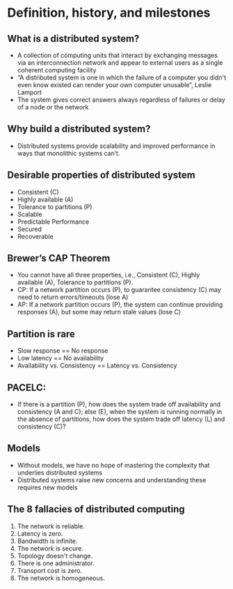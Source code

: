 # Definition, history, and milestones
## What is a distributed system?
- A collection of computing units that interact by exchanging messages via an interconnection network and appear to external users as a single coherent computing facility
- “A distributed system is one in which the failure of a computer you didn't even know existed can render your own computer unusable”, Leslie Lamport
- The system gives correct answers always regardless of failures or delay of a node or the network
## Why build a distributed system?
- Distributed systems provide scalability and improved performance in ways that monolithic systems can’t.
## Desirable properties of distributed system
- Consistent (C)
- Highly available (A)
- Tolerance to partitions (P)
- Scalable 
- Predictable Performance
- Secured
- Recoverable 
## Brewer’s CAP Theorem
-  You cannot have all three properties, i.e., Consistent (C), Highly available (A), Tolerance to partitions (P).
-  CP: If a network partition occurs (P), to guarantee consistency (C) may need to return errors/timeouts (lose A)
-  AP: If a network partition occurs (P), the system can continue providing responses (A), but some may return stale values (lose C)
## Partition is rare
- Slow response == No response
- Low latency == No availability
- Availability vs. Consistency == Latency vs. Consistency 

## PACELC: 
- If there is a partition (P), how does the system trade off availability and consistency (A and C); else (E), when the system is running normally in the absence of partitions, how does the system trade off latency (L) and consistency (C)? 
## Models 
- Without models, we have no hope of mastering the complexity that underlies distributed systems
- Distributed systems raise new concerns and understanding these requires new models
## The 8 fallacies of distributed computing
1. The network is reliable.
2. Latency is zero.
3. Bandwidth is infinite.
4. The network is secure.
5. Topology doesn't change.
6. There is one administrator.
7. Transport cost is zero.
8. The network is homogeneous.
